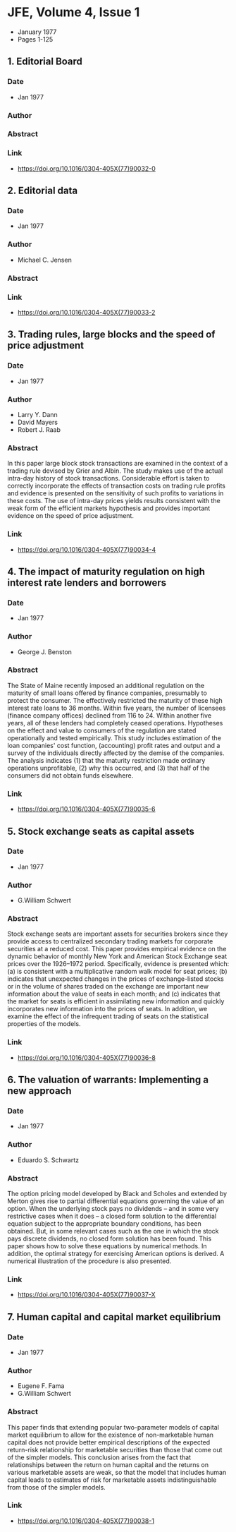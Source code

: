 # JFE, Volume 4, Issue 1
- January 1977
- Pages 1-125

## 1. Editorial Board
### Date
- Jan 1977
### Author
### Abstract

### Link
- https://doi.org/10.1016/0304-405X(77)90032-0

## 2. Editorial data
### Date
- Jan 1977
### Author
- Michael C. Jensen
### Abstract

### Link
- https://doi.org/10.1016/0304-405X(77)90033-2

## 3. Trading rules, large blocks and the speed of price adjustment
### Date
- Jan 1977
### Author
- Larry Y. Dann
- David Mayers
- Robert J. Raab
### Abstract
In this paper large block stock transactions are examined in the context of a trading rule devised by Grier and Albin. The study makes use of the actual intra-day history of stock transactions. Considerable effort is taken to correctly incorporate the effects of transaction costs on trading rule profits and evidence is presented on the sensitivity of such profits to variations in these costs. The use of intra-day prices yields results consistent with the weak form of the efficient markets hypothesis and provides important evidence on the speed of price adjustment.
### Link
- https://doi.org/10.1016/0304-405X(77)90034-4

## 4. The impact of maturity regulation on high interest rate lenders and borrowers
### Date
- Jan 1977
### Author
- George J. Benston
### Abstract
The State of Maine recently imposed an additional regulation on the maturity of small loans offered by finance companies, presumably to protect the consumer. The effectively restricted the maturity of these high interest rate loans to 36 months. Within five years, the number of licensees (finance company offices) declined from 116 to 24. Within another five years, all of these lenders had completely ceased operations. Hypotheses on the effect and value to consumers of the regulation are stated operationally and tested empirically. This study includes estimation of the loan companies' cost function, (accounting) profit rates and output and a survey of the individuals directly affected by the demise of the companies. The analysis indicates (1) that the maturity restriction made ordinary operations unprofitable, (2) why this occurred, and (3) that half of the consumers did not obtain funds elsewhere.
### Link
- https://doi.org/10.1016/0304-405X(77)90035-6

## 5. Stock exchange seats as capital assets
### Date
- Jan 1977
### Author
- G.William Schwert
### Abstract
Stock exchange seats are important assets for securities brokers since they provide access to centralized secondary trading markets for corporate securities at a reduced cost. This paper provides empirical evidence on the dynamic behavior of monthly New York and American Stock Exchange seat prices over the 1926–1972 period. Specifically, evidence is presented which: (a) is consistent with a multiplicative random walk model for seat prices; (b) indicates that unexpected changes in the prices of exchange-listed stocks or in the volume of shares traded on the exchange are important new information about the value of seats in each month; and (c) indicates that the market for seats is efficient in assimilating new information and quickly incorporates new information into the prices of seats. In addition, we examine the effect of the infrequent trading of seats on the statistical properties of the models.
### Link
- https://doi.org/10.1016/0304-405X(77)90036-8

## 6. The valuation of warrants: Implementing a new approach
### Date
- Jan 1977
### Author
- Eduardo S. Schwartz
### Abstract
The option pricing model developed by Black and Scholes and extended by Merton gives rise to partial differential equations governing the value of an option. When the underlying stock pays no dividends – and in some very restrictive cases when it does – a closed form solution to the differential equation subject to the appropriate boundary conditions, has been obtained. But, in some relevant cases such as the one in which the stock pays discrete dividends, no closed form solution has been found. This paper shows how to solve these equations by numerical methods. In addition, the optimal strategy for exercising American options is derived. A numerical illustration of the procedure is also presented.
### Link
- https://doi.org/10.1016/0304-405X(77)90037-X

## 7. Human capital and capital market equilibrium
### Date
- Jan 1977
### Author
- Eugene F. Fama
- G.William Schwert
### Abstract
This paper finds that extending popular two-parameter models of capital market equilibrium to allow for the existence of non-marketable human capital does not provide better empirical descriptions of the expected return-risk relationship for marketable securities than those that come out of the simpler models. This conclusion arises from the fact that relationships between the return on human capital and the returns on various marketable assets are weak, so that the model that includes human capital leads to estimates of risk for marketable assets indistinguishable from those of the simpler models.
### Link
- https://doi.org/10.1016/0304-405X(77)90038-1

